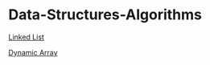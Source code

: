 # Data-Structures-Algorithms

[Linked List](https://github.com/amirrezarajabi/Data-Structures-Algorithms/tree/master/Data-Structures/Linked-List)

[Dynamic Array](https://github.com/amirrezarajabi/Data-Structures-Algorithms/tree/master/Data-Structures/Dynamic-Array)
